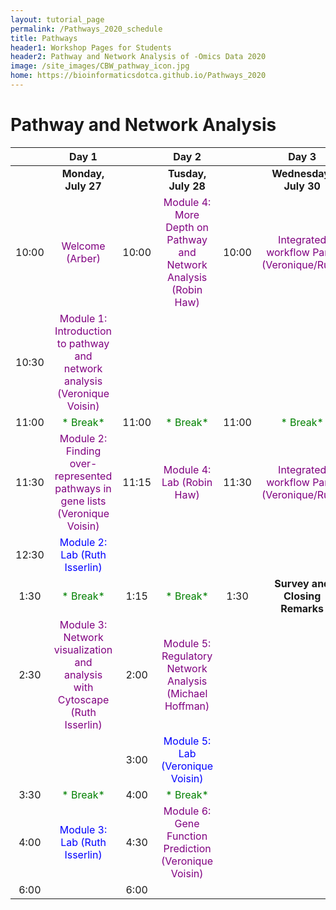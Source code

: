 ```yaml
---
layout: tutorial_page
permalink: /Pathways_2020_schedule
title: Pathways
header1: Workshop Pages for Students
header2: Pathway and Network Analysis of -Omics Data 2020
image: /site_images/CBW_pathway_icon.jpg
home: https://bioinformaticsdotca.github.io/Pathways_2020
---
```


# Pathway and Network Analysis

| | **Day 1** | | **Day 2** | | **Day 3** |
| :---: | :---: | :---: | :---: | :---: | :---: |
| | **Monday, July 27** | | **Tusday, July 28** | | **Wednesday, July 30** |
| 10:00 | <font color="purple"> Welcome (Arber)</font> | 10:00 | <font color="purple">Module 4: More Depth on Pathway and Network Analysis (Robin Haw)</font>|10:00  |<font color="purple"> Integrated workflow Part1 (Veronique/Ruth)</font> |  
| 10:30 | <font color="purple"> Module 1: Introduction to pathway and network analysis (Veronique Voisin) </font> |||||
| 11:00 | <font color="green">* Break*</font>|11:00 | <font color="green">* Break*</font> |11:00 | <font color="green">* Break*</font> |  
| 11:30 | <font color="purple">Module 2: Finding over-represented pathways in gene lists (Veronique Voisin)</font> |11:15 | <font color="purple">Module 4: Lab (Robin Haw)</font> | 11:30  | <font color="purple">Integrated workflow Part2 (Veronique/Ruth)</font> |
| 12:30 | <font color="blue">Module 2: Lab (Ruth Isserlin)</font> |||||
| 1:30 |  <font color="green">* Break*</font>| 1:15 |  <font color="green">* Break*</font>| 1:30 | **Survey and Closing Remarks** |
| 2:30 |  <font color="purple">Module 3: Network visualization and analysis with Cytoscape (Ruth Isserlin)</font>| 2:00 | <font color="purple">Module 5: Regulatory Network Analysis (Michael Hoffman)</font> | | |
||| 3:00 | <font color="blue"> Module 5: Lab (Veronique Voisin)</font> | | |
| 3:30 | <font color="green">* Break*</font> | 4:00 |<font color="green">* Break*</font>| | |
| 4:00 | <font color="blue"> Module 3: Lab (Ruth Isserlin) </font>  | 4:30 | <font color="purple">Module 6: Gene Function Prediction (Veronique Voisin)</font>| | |
| 6:00 | |6:00| |

